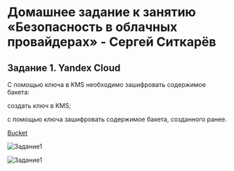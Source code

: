 # Домашнее задание к занятию «Безопасность в облачных провайдерах» - Сергей Ситкарёв

## Задание 1. Yandex Cloud

С помощью ключа в KMS необходимо зашифровать содержимое бакета:

создать ключ в KMS;

с помощью ключа зашифровать содержимое бакета, созданного ранее.

[Bucket](https://github.com/SSitkarev/15.3-cloud-security/blob/main/bucket.tf)

![Задание1](https://github.com/SSitkarev/5.3-cloud-security/blob/main/img/1.jpg)

![Задание1](https://github.com/SSitkarev/5.3-cloud-security/blob/main/img/2.jpg)
